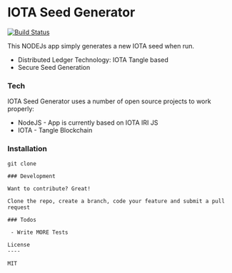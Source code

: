 # IOTA Seed Generator

[![Build Status](https://travis-ci.org/joemccann/dillinger.svg?branch=master)](https://travis-ci.org/joemccann/dillinger)

This NODEJs app simply generates a new IOTA seed when run. 

  - Distributed Ledger Technology: IOTA Tangle based
  - Secure Seed Generation 


### Tech

IOTA Seed Generator uses a number of open source projects to work properly:

* NodeJS - App is currently based on IOTA IRI JS
* IOTA - Tangle Blockchain  

### Installation

    git clone 
```
### Development

Want to contribute? Great!

Clone the repo, create a branch, code your feature and submit a pull request

### Todos

 - Write MORE Tests

License
----

MIT
